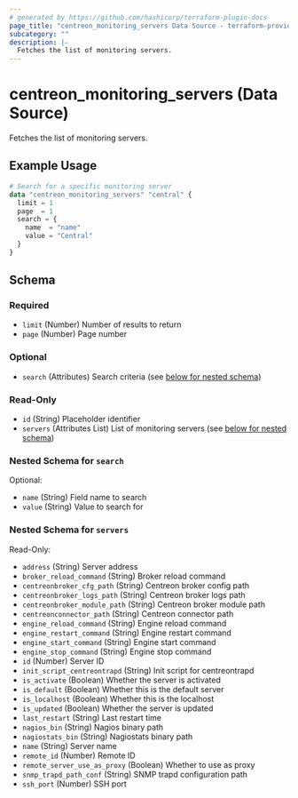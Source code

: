 ```yaml
---
# generated by https://github.com/hashicorp/terraform-plugin-docs
page_title: "centreon_monitoring_servers Data Source - terraform-provider-centreon"
subcategory: ""
description: |-
  Fetches the list of monitoring servers.
---
```


# centreon_monitoring_servers (Data Source)

Fetches the list of monitoring servers.

## Example Usage

```terraform
# Search for a specific monitoring server
data "centreon_monitoring_servers" "central" {
  limit = 1
  page  = 1
  search = {
    name  = "name"
    value = "Central"
  }
}
```

<!-- schema generated by tfplugindocs -->
## Schema

### Required

- `limit` (Number) Number of results to return
- `page` (Number) Page number

### Optional

- `search` (Attributes) Search criteria (see [below for nested schema](#nestedatt--search))

### Read-Only

- `id` (String) Placeholder identifier
- `servers` (Attributes List) List of monitoring servers (see [below for nested schema](#nestedatt--servers))

<a id="nestedatt--search"></a>
### Nested Schema for `search`

Optional:

- `name` (String) Field name to search
- `value` (String) Value to search for


<a id="nestedatt--servers"></a>
### Nested Schema for `servers`

Read-Only:

- `address` (String) Server address
- `broker_reload_command` (String) Broker reload command
- `centreonbroker_cfg_path` (String) Centreon broker config path
- `centreonbroker_logs_path` (String) Centreon broker logs path
- `centreonbroker_module_path` (String) Centreon broker module path
- `centreonconnector_path` (String) Centreon connector path
- `engine_reload_command` (String) Engine reload command
- `engine_restart_command` (String) Engine restart command
- `engine_start_command` (String) Engine start command
- `engine_stop_command` (String) Engine stop command
- `id` (Number) Server ID
- `init_script_centreontrapd` (String) Init script for centreontrapd
- `is_activate` (Boolean) Whether the server is activated
- `is_default` (Boolean) Whether this is the default server
- `is_localhost` (Boolean) Whether this is the localhost
- `is_updated` (Boolean) Whether the server is updated
- `last_restart` (String) Last restart time
- `nagios_bin` (String) Nagios binary path
- `nagiostats_bin` (String) Nagiostats binary path
- `name` (String) Server name
- `remote_id` (Number) Remote ID
- `remote_server_use_as_proxy` (Boolean) Whether to use as proxy
- `snmp_trapd_path_conf` (String) SNMP trapd configuration path
- `ssh_port` (Number) SSH port
